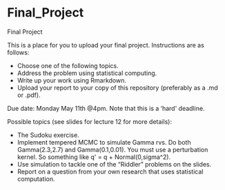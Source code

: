 # Final_Project
Final Project

This is a place for you to upload your final project. Instructions are as follows:

* Choose one of the following topics. 
* Address the problem using statistical computing. 
* Write up your work using Rmarkdown. 
* Upload your report to your copy of this repository (preferably as a .md or .pdf).

Due date: Monday May 11th @4pm.
Note that this is a ‘hard' deadline.

Possible topics (see slides for lecture 12 for more details):

* The Sudoku exercise.
* Implement tempered MCMC to simulate Gamma rvs. Do both Gamma(2.3,2.7) and Gamma(0.1,0.01). You must use a perturbation kernel. So something like q' = q + Normal(0,sigma^2). 
* Use simulation to tackle one of the “Riddler” problems on the slides.
* Report on a question from your own research that uses statistical computation.
